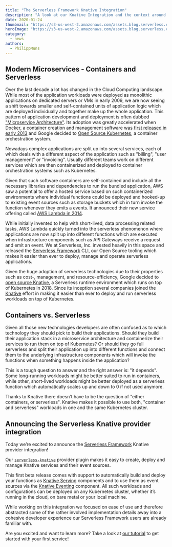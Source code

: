 ```yaml
---
title: "The Serverless Framework Knative Integration"
description: "A look at our Knative Integration and the context around it."
date: 2020-01-24
thumbnail: "https://s3-us-west-2.amazonaws.com/assets.blog.serverless.com/2020-01-knative-tutorial/knative-integration_blog-thumbnail.png"
heroImage: "https://s3-us-west-2.amazonaws.com/assets.blog.serverless.com/2020-01-knative-tutorial/knative-integration_blog.png"
category:
  - news
authors:
  - PhilippMuns
---
```


## Modern Microservices - Containers and Serverless

Over the last decade a lot has changed in the Cloud Computing landscape. While most of the application workloads were deployed as monolithic applications on dedicated servers or VMs in early 2009, we are now seeing a shift towards smaller and self-contained units of application logic which are deployed individually and together make up the whole application. This pattern of application development and deployment is often dubbed ["Microservice Architecture"](https://martinfowler.com/articles/microservices.html). Its adoption was greatly accelerated when Docker, a container creation and management software [was first released in early 2013](https://news.ycombinator.com/item?id=5445387) and Google decided to [Open Source Kubernetes](https://github.com/kubernetes/kubernetes/commit/2c4b3a562ce34cddc3f8218a2c4d11c7310e6d56), a container orchestration system.

Nowadays complex applications are split up into several services, each of which deals with a different aspect of the application such as "billing", "user management" or "invoicing". Usually different teams work on different services which are then containerized and deployed to container orchestration systems such as Kubernetes.

Given that such software containers are self-contained and include all the necessary libraries and dependencies to run the bundled application, AWS saw a potential to offer a hosted service based on such containerized environments where individual functions could be deployed and hooked-up to existing event sources such as storage buckets which in turn invoke the function whenever they emits a events. It announced their new service offering called [AWS Lambda in 2014](https://www.youtube.com/watch?v=9eHoyUVo-yg).

While initially invented to help with short-lived, data processing related tasks, AWS Lambda quickly turned into the serverless phenomenon where applications are now split up into different functions which are executed when infrastructure components such as API Gateways receive a request and emit an event. We at Serverless, Inc. invested heavily in this space and released the [Serverless Framework](https://github.com/serverless/serverless) CLI, our Open Source tooling which makes it easier than ever to deploy, manage and operate serverless applications.

Given the huge adoption of serverless technologies due to their properties such as cost-, management, and resource-efficiency, Google decided to [open source Knative](https://cloudplatform.googleblog.com/2018/07/bringing-the-best-of-serverless-to-you.html), a Serverless runtime environment which runs on top of Kubernetes in 2018. Since its inception several companies joined the [Knative](https://knative.dev/) effort in making it easier than ever to deploy and run serverless workloads on top of Kubernetes.

## Containers vs. Serverless

Given all those new technologies developers are often confused as to which technology they should pick to build their applications. Should they build their application stack in a microservice architecture and containerize their services to run them on top of Kubernetes? Or should they go full serverless and split their application up into different functions and connect them to the underlying infrastructure components which will invoke the functions when something happens inside the application?

This is a tough question to answer and the right answer is: "it depends". Some long-running workloads might be better suited to run in containers, while other, short-lived workloads might be better deployed as a serverless function which automatically scales up and down to 0 if not used anymore.

Thanks to Knative there doesn’t have to be the question of "either containers, or serverless". Knative makes it possible to use both, "container and serverless" workloads in one and the same Kubernetes cluster.

## Announcing the Serverless Knative provider integration

Today we’re excited to announce the [Serverless Framework](https://github.com/serverless/serverless) Knative provider integration!

Our [`serverless-knative`](https://github.com/serverless/serverless-knative) provider plugin makes it easy to create, deploy and manage Knative services and their event sources.

This first beta release comes with support to automatically build and deploy your functions as [Knative Serving](https://knative.dev/docs/serving/) components and to use them as event sources via the [Knative Eventing](https://knative.dev/docs/eventing/) component. All such workloads and configurations can be deployed on any Kubernetes cluster, whether it’s running in the cloud, on bare metal or your local machine.

While working on this integration we focused on ease of use and therefore abstracted some of the rather involved implementation details away into a cohesive developer experience our Serverless Framework users are already familiar with.

Are you excited and want to learn more? Take a look at [our tutorial](https://serverless.com/blog/deploy-your-first-knative-service-with-the-serverless-framework) to get started with your first service!
